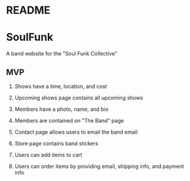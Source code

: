 # README

# SoulFunk

A band website for the "Soul Funk Collective"

## MVP

1. Shows have a time, location, and cost

2. Upcoming shows page contains all upcoming shows

3. Members have a photo, name, and bio

4. Members are contained on "The Band" page

5. Contact page allows users to email the band email

6. Store page contains band stickers

7. Users can add items to cart

8. Users can order items by providing email, shipping info, and payment info
